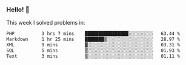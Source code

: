 ### Hello! 👋

This week I solved problems in:

<!--START_SECTION:waka-->

```txt
PHP          3 hrs 7 mins    ████████████████░░░░░░░░░   63.44 %
Markdown     1 hr 25 mins    ███████▒░░░░░░░░░░░░░░░░░   28.97 %
XML          9 mins          ▓░░░░░░░░░░░░░░░░░░░░░░░░   03.31 %
SQL          5 mins          ▒░░░░░░░░░░░░░░░░░░░░░░░░   01.93 %
Text         3 mins          ▒░░░░░░░░░░░░░░░░░░░░░░░░   01.11 %
```

<!--END_SECTION:waka-->
